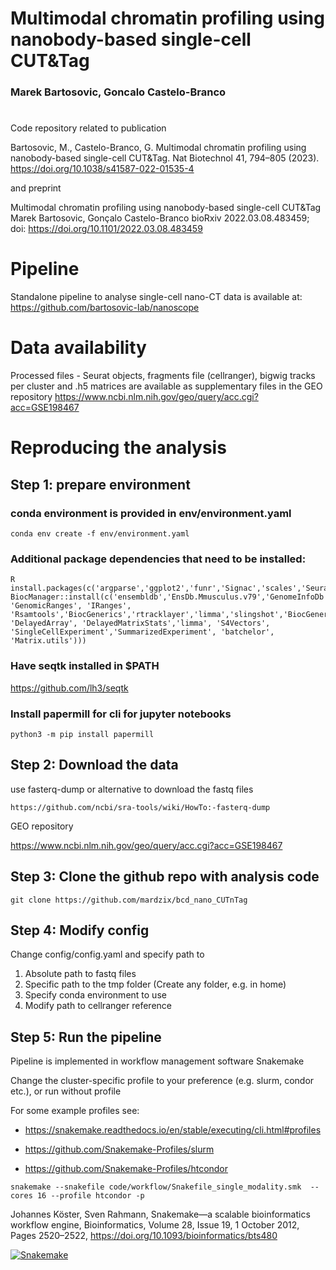 # Multimodal chromatin profiling using nanobody-based single-cell CUT&Tag
### Marek Bartosovic, Goncalo Castelo-Branco
# 


Code repository related to publication

Bartosovic, M., Castelo-Branco, G. Multimodal chromatin profiling using nanobody-based single-cell CUT&Tag. Nat Biotechnol 41, 794–805 (2023). https://doi.org/10.1038/s41587-022-01535-4


and preprint 


Multimodal chromatin profiling using nanobody-based single-cell CUT&Tag
Marek Bartosovic, Gonçalo Castelo-Branco
bioRxiv 2022.03.08.483459; doi: https://doi.org/10.1101/2022.03.08.483459


# Pipeline 

Standalone pipeline to analyse single-cell nano-CT data is available at:
https://github.com/bartosovic-lab/nanoscope
 

# Data availability
Processed files - Seurat objects, fragments file (cellranger), bigwig tracks per cluster and .h5 matrices are available as supplementary files in the GEO repository
https://www.ncbi.nlm.nih.gov/geo/query/acc.cgi?acc=GSE198467


# Reproducing the analysis
## Step 1: prepare environment
### conda environment is provided in env/environment.yaml
```angular2html
conda env create -f env/environment.yaml
```
### Additional package dependencies that need to be installed:


```angular2html
R
install.packages(c('argparse','ggplot2','funr','Signac','scales','Seurat','rmarkdown','mclust','GGally','BiocManager','patchwork','markdown','UpSetR','pheatmap','viridis','purrr','Rmagic','devtools','raster'))
BiocManager::install(c('ensembldb','EnsDb.Mmusculus.v79','GenomeInfoDb', 'GenomicRanges', 'IRanges', 'Rsamtools','BiocGenerics','rtracklayer','limma','slingshot','BiocGenerics', 'DelayedArray', 'DelayedMatrixStats','limma', 'S4Vectors', 'SingleCellExperiment','SummarizedExperiment', 'batchelor', 'Matrix.utils')))
```
### Have seqtk installed in $PATH
https://github.com/lh3/seqtk

### Install papermill for cli for jupyter notebooks
```python3 -m pip install papermill```

## Step 2: Download the data
use fasterq-dump or alternative to download the fastq files

```https://github.com/ncbi/sra-tools/wiki/HowTo:-fasterq-dump```

GEO repository

https://www.ncbi.nlm.nih.gov/geo/query/acc.cgi?acc=GSE198467


## Step 3: Clone the github repo with analysis code
```
git clone https://github.com/mardzix/bcd_nano_CUTnTag
```

## Step 4: Modify config
Change config/config.yaml and specify path to
1. Absolute path to fastq files
2. Specific path to the tmp folder  (Create any folder, e.g. in home) 
3. Specify conda environment to use 
4. Modify path to cellranger reference


## Step 5:  Run the pipeline
Pipeline is implemented in workflow management software Snakemake 

Change the cluster-specific profile to your preference (e.g. slurm, condor etc.), or run without profile

For some example profiles see: 
- https://snakemake.readthedocs.io/en/stable/executing/cli.html#profiles
- https://github.com/Snakemake-Profiles/slurm

- https://github.com/Snakemake-Profiles/htcondor
```
snakemake --snakefile code/workflow/Snakefile_single_modality.smk  --cores 16 --profile htcondor -p                                                                              
```

Johannes Köster, Sven Rahmann, Snakemake—a scalable bioinformatics workflow engine, Bioinformatics, Volume 28, Issue 19, 1 October 2012, Pages 2520–2522, https://doi.org/10.1093/bioinformatics/bts480


[![Snakemake](https://img.shields.io/badge/snakemake-≥5.15.0-brightgreen.svg?style=flat)](https://snakemake.readthedocs.io)
